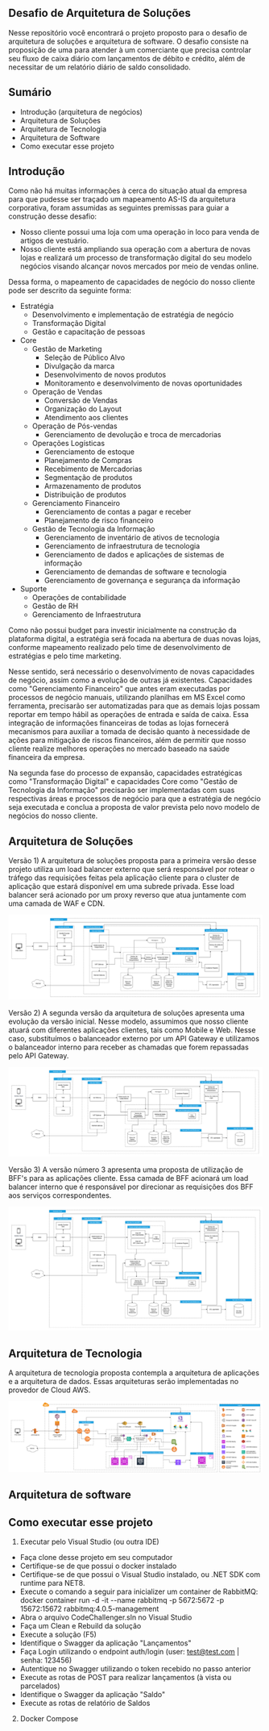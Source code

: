 ## Desafio de Arquitetura de Soluções

Nesse repositório você encontrará o projeto proposto para o desafio de arquitetura de soluções e arquitetura de software. O desafio consiste na proposição de uma para atender à um comerciante que precisa controlar seu fluxo de caixa diário com lançamentos de débito e crédito, além de necessitar de um relatório diário de saldo consolidado.

## Sumário

- Introdução (arquitetura de negócios)
- Arquitetura de Soluções
- Arquitetura de Tecnologia
- Arquitetura de Software
- Como executar esse projeto

## Introdução

Como não há muitas informações à cerca do situação atual da empresa para que pudesse ser traçado um mapeamento AS-IS da arquitetura corporativa, foram assumidas as seguintes premissas para guiar a construção desse desafio:

-  Nosso cliente possui uma loja com uma operação in loco para venda de artigos de vestuário.
- Nosso cliente está ampliando sua operação com a abertura de novas lojas e realizará um processo de transformação digital do seu modelo negócios visando alcançar novos mercados por meio de vendas online.

Dessa forma, o mapeamento de capacidades de negócio do nosso cliente pode ser descrito da seguinte forma:

  - Estratégia
    - Desenvolvimento e implementação de estratégia de negócio
    - Transformação Digital
    - Gestão e capacitação de pessoas
  - Core
    - Gestão de Marketing
      - Seleção de Público Alvo
      - Divulgação da marca
      - Desenvolvimento de novos produtos
      - Monitoramento e desenvolvimento de novas oportunidades
    - Operação de Vendas
      - Conversão de Vendas
      - Organização do Layout
      - Atendimento aos clientes
    - Operação de Pós-vendas
      - Gerenciamento de devolução e troca de mercadorias
    - Operações Logísticas
      - Gerenciamento de estoque
      - Planejamento de Compras
      - Recebimento de Mercadorias
      - Segmentação de produtos
      - Armazenamento de produtos
      - Distribuição de produtos
    - Gerenciamento Financeiro
      - Gerenciamento de contas a pagar e receber
      - Planejamento de risco financeiro
    - Gestão de Tecnologia da Informação
      - Gerenciamento de inventário de ativos de tecnologia
      - Gerenciamento de infraestrutura de tecnologia
      - Gerenciamento de dados e aplicações de sistemas de informação
      - Gerenciamento de demandas de software e tecnologia
      - Gerenciamento de governança e segurança da informação
  - Suporte
      - Operações de contabilidade
      - Gestão de RH
      - Gerenciamento de Infraestrutura

Como não possui budget para investir inicialmente na construção da plataforma digital, a estratégia será focada na abertura de duas novas lojas, conforme mapeamento realizado pelo time de desenvolvimento de estratégias e pelo time marketing.

Nesse sentido, será necessário o desenvolvimento de novas capacidades de negócio, assim como a evolução de outras já existentes. Capacidades como "Gerenciamento Financeiro" que antes eram executadas por processos de negócio manuais, utilizando planilhas em MS Excel como ferramenta, precisarão ser automatizadas para que as demais lojas possam reportar em tempo hábil as operações de entrada e saída de caixa. Essa integração de informações financeiras de todas as lojas fornecerá mecanismos para auxiliar a tomada de decisão quanto à necessidade de ações para mitigação de riscos financeiros, além de permitir que nosso cliente realize melhores operações no mercado baseado na saúde financeira da empresa.

Na segunda fase do processo de expansão, capacidades estratégicas como "Transformação Digital" e capacidades Core como "Gestão de Tecnologia da Informação" precisarão ser implementadas com suas respectivas áreas e processos de negócio para que a estratégia de negócio seja executada e conclua a proposta de valor prevista pelo novo modelo de negócios do nosso cliente.

## Arquitetura de Soluções

Versão 1) A arquitetura de soluções proposta para a primeira versão desse projeto utiliza um load balancer externo que será responsável por rotear o tráfego das requisições feitas pela aplicação cliente para o cluster de aplicação que estará disponível em uma subrede privada. Esse load balancer será acionado por um proxy reverso que atua juntamente com uma camada de WAF e CDN.

![alt text](https://github.com/FSilote/gestao_fluxo_caixa/blob/main/assets/arq_solucoes_v3.png)

Versão 2) A segunda versão da arquitetura de soluções apresenta uma evolução da versão inicial. Nesse modelo, assumimos que nosso cliente atuará com diferentes aplicações clientes, tais como Mobile e Web. Nesse caso, substituímos o balanceador externo por um API Gateway e utilizamos o balanceador interno para receber as chamadas que forem repassadas pelo API Gateway.

![alt text](https://github.com/FSilote/gestao_fluxo_caixa/blob/main/assets/arq_solucoes_v2.png)

Versão 3) A versão número 3 apresenta uma proposta de utilização de BFF's para as aplicações cliente. Essa camada de BFF acionará um load balancer interno que é responsável por direcionar as requisições dos BFF aos serviços correspondentes.

![alt text](https://github.com/FSilote/gestao_fluxo_caixa/blob/main/assets/arq_solucoes_v1.png)

## Arquitetura de Tecnologia

A arquitetura de tecnologia proposta contempla a arquitetura de aplicações e a arquitetura de dados. Essas arquiteturas serão implementadas no provedor de Cloud AWS.

![alt text](https://github.com/FSilote/gestao_fluxo_caixa/blob/main/assets/arq_tecnologia.png)

## Arquitetura de software

## Como executar esse projeto

1) Executar pelo Visual Studio (ou outra IDE)

- Faça clone desse projeto em seu computador
- Certifique-se de que possui o docker instalado
- Certifique-se de que possui o Visual Studio instalado, ou .NET SDK com runtime para NET8.
- Execute o comando a seguir para inicializer um container de RabbitMQ: docker container run -d -it --name rabbitmq -p 5672:5672 -p 15672:15672 rabbitmq:4.0.5-management
- Abra o arquivo CodeChallenger.sln no Visual Studio
- Faça um Clean e Rebuild da solução
- Execute a solução (F5)
- Identifique o Swagger da aplicação "Lançamentos"
- Faça Login utilizando o endpoint auth/login (user: test@test.com | senha: 123456)
- Autentique no Swagger utilizando o token recebido no passo anterior
- Execute as rotas de POST para realizar lançamentos (à vista ou parcelados)
- Identifique o Swagger da aplicação "Saldo"
- Execute as rotas de relatório de Saldos

2) Docker Compose